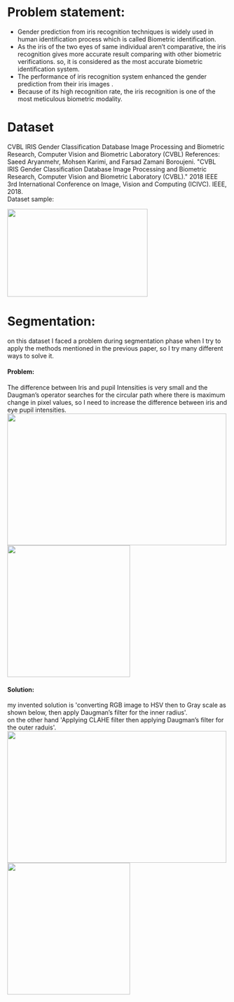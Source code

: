 # Problem statement:
- Gender prediction from iris recognition techniques is  widely used in human identification process which is called Biometric identification.
- As the iris of the two eyes of same individual aren’t comparative, the iris recognition gives more accurate result comparing with other biometric verifications.
so, it is considered as the most accurate biometric identification system.
- The performance of iris recognition system enhanced the gender prediction from their iris images . 
- Because of its high recognition rate, the iris recognition is one of the most meticulous biometric modality.

# Dataset
CVBL IRIS Gender Classification Database Image Processing and Biometric Research, Computer Vision and Biometric Laboratory (CVBL)
References: Saeed Aryanmehr, Mohsen Karimi, and Farsad Zamani Boroujeni. "CVBL IRIS Gender Classification Database Image Processing and Biometric Research, Computer Vision and Biometric Laboratory (CVBL)." 2018 IEEE 3rd International Conference on Image, Vision and Computing (ICIVC). IEEE, 2018.\
Dataset sample:

<img src="https://github.com/fatma-mohamed-98/gender-classification-from-iris/blob/main/REDME_images/L1.JPG" width="320" height="200" />

# Segmentation:
on this dataset I faced a problem during segmentation phase when I try to apply the methods mentioned in the previous paper, so I try many different ways to solve it.
#### Problem:
The difference between Iris and pupil Intensities is very small and the Daugman’s operator searches for the circular path where there is maximum change in pixel values, so I need to increase the difference between iris and eye pupil intensities.
<img src="https://github.com/fatma-mohamed-98/gender-classification-from-iris/blob/main/REDME_images/gray_img.png"  width="500" height="300"/> <img src="https://github.com/fatma-mohamed-98/gender-classification-from-iris/blob/main/REDME_images/wrong_segmentation.png"  width="280" height="300" />
#### Solution:
my invented solution is 'converting RGB image to HSV then to Gray scale as shown below, then apply Daugman’s filter for the inner radius'.\
on the other hand 'Applying CLAHE filter then applying Daugman’s filter  for the outer raduis'.
<img src="https://github.com/fatma-mohamed-98/gender-classification-from-iris/blob/main/REDME_images/HSV2GRAY.png"  width="500" height="300"/> <img src="https://github.com/fatma-mohamed-98/gender-classification-from-iris/blob/main/REDME_images/Right_segmentation.png"  width="280" height="300" />
